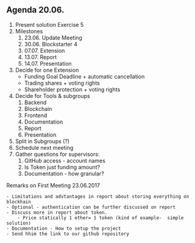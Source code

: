 ## Agenda 20.06.

1. Present solution Exercise 5
1. Milestones
    1. 23.06. Update Meeting
    1. 30.06. Blockstarter 4 
    1. 07.07. Extension
    1. 13.07. Report
    1. 14.07. Presentation
1. Decide for one Extension
    * Funding Goal Deadline + automatic cancellation
    * Trading shares + voting rights
    * Shareholder protection + voting rights
1. Decide for Tools & subgroups
    1. Backend
    1. Blockchain
    1. Frontend
    1. Documentation
    1. Report
    1. Presentation
1. Split in Subgroups (?)
1. Schedule next meeting
1. Gather questions for supervisors:
    1. GitHub access - account names
    1. Is Token just funding amount?
    1. Documentation - how granular?


Remarks on First Meeting 23.06.2017

    - Limitations and advtantages in report about storing everything on blockhain
    - Optional - authentication can be further discussed on report 
    - Discuss more in report about token. 
        - Price statically 1 ether= 1 token (kind of example-  simple solution)
    - Documentation - How to setup the project 
    - Send hhim the link to our github repository 
